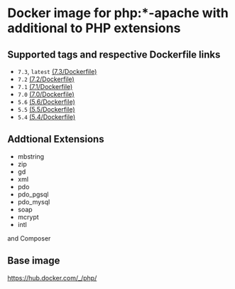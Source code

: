 Docker image for php:*-apache with additional to PHP extensions
===============================================================

## Supported tags and respective Dockerfile links
- `7.3`, `latest` [(7.3/Dockerfile)](https://github.com/EC-CUBE/php-ext-apache/blob/master/7.3/Dockerfile)
- `7.2` [(7.2/Dockerfile)](https://github.com/EC-CUBE/php-ext-apache/blob/master/7.2/Dockerfile)
- `7.1` [(7.1/Dockerfile)](https://github.com/EC-CUBE/php-ext-apache/blob/master/7.1/Dockerfile)
- `7.0` [(7.0/Dockerfile)](https://github.com/EC-CUBE/php-ext-apache/blob/master/7.0/Dockerfile)
- `5.6` [(5.6/Dockerfile)](https://github.com/EC-CUBE/php-ext-apache/blob/master/5.6/Dockerfile)
- `5.5` [(5.5/Dockerfile)](https://github.com/EC-CUBE/php-ext-apache/blob/master/5.5/Dockerfile)
- `5.4` [(5.4/Dockerfile)](https://github.com/EC-CUBE/php-ext-apache/blob/master/5.4/Dockerfile)


## Addtional Extensions

- mbstring
- zip
- gd
- xml
- pdo
- pdo_pgsql
- pdo_mysql
- soap
- mcrypt
- intl

and Composer

## Base image

https://hub.docker.com/_/php/
